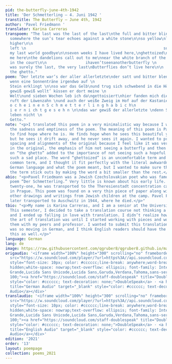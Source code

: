 ```yaml
---
pid: the-butterfly-june-4th-1942
title: 'Der Schmetterling — 4. Juni 1942 '
transtitle: The Butterfly — June 4th, 1942
author: 'Pavel Friedmann '
translator: Karina Carreras
transpoem: "The last was the last of the last\nthe full and bitter blinding glare\n\nmaybe
  somewhere the sun’s tear echoes against a white stone\n\nso yellow\nlightly drifting
  higher\n\n                                                                                                      he’s
  left \n                                                            surely to kiss
  my last world goodbye\n\nseven weeks I have lived here,\nghettoized\nmy own found
  me here\nthe dandelions call out to me\nnear the white branch of the chestnut tree
  in the court\n\n                 ihaven’tseenanotherbutterfly \n                                                                                       nothere\n\n\nthat
  was surely the last, the very last\nButterflies don’t live here\n\n                                                                                                    in
  the ghetto."
poem: "Der letzte war’s der aller allerletzte\nder satt und bitter blendend grelle\nvielleicht
  wenn eine Sonnenträne irgendwo auf \n                                                                           weißem
  Stein erklingt \n\nso war das Gelb\nund trug sich schwebend in die Höhe\ner stieg
  gewiß gewiß wollt’ küssen er dort meine \n                                                                                               letzte
  Welt\nund sieben Wochen leb ich da\ngettoisiert\nhier fanden mich die Meinen \nmich
  ruft der Löwenzahn \nund auch der weiße Zweig im Hof auf der Kastanie \n\n                 d
  o c h e i n e n S c h m e t t e r l i n g h a b i c h\n                                                                            h
  i e r n i ch t g e s e h n \n\ndas war gewiß der allerletzte \ndenn Schmetterlinge
  leben nicht \n                                                                                                    im
  Getto."
note: "<p>I translated this poem in a very minimalistic way because I wanted to emphasize
  the sadness and emptiness of the poem. The meaning of this poem is Pavel trying
  to find hope where he is. He finds hope when he sees this beautiful yellow butterfly
  but he sees it drift away, and he never sees it again. I wanted to preserve the
  spacing and alignments of the original because I feel like it was very important
  in the original, the emphasis of him not seeing a butterfly and then the indents
  on “the ghetto” added to the importance of not seeing such a hopeful creature in
  such a sad place. The word “ghettoized” is an uncomfortable term and not a very
  common term, and I thought it fit perfectly with the literal awkwardness of the
  German language and what the poem meant, but I wanted to make sure the readers understood
  the term stick outs by making the word a bit smaller than the rest.</p>"
abio: "<p>Pavel Friedmann was a Jewish Czechslovakian poet who was famous for his
  poem “Der Schmetterling.” Very little is known about his early life. When he was
  twenty-one, he was transported to the Theresienstadt concentration camp located
  in Prague. This poem was found on a very thin piece of paper along with a lot of
  other drawings and writings from Jewish children at the camp. Pavel Friedmann was
  later transported to Auschwitz in 1944, where he died.</p>"
tbio: "<p>My name is Karina Carreras, and I am a senior at the University of Iowa.
  This semester, I decided to take a translation course not thinking a lot of it,
  and I ended up falling in love with translation. I didn’t realize how captivating
  the art of translation was until I started working with pieces and workshopping
  them with my peers and professor. I wanted to submit this translation because it
  was so moving in German, and I think English readers should have the chance to read
  this as well.</p>"
language: German
lang: de
image: https://raw.githubusercontent.com/qgruber8/qgruber8.github.io/main/assets/images/images_21/friedmann.jpeg
origaudio: '<iframe width="100%" height="300" scrolling="no" frameborder="no" allow="autoplay"
  src="https://w.soundcloud.com/player/?url=https%3A//api.soundcloud.com/tracks/1232734342%3Fsecret_token%3Ds-y0Lq5XqN6Ij&color=%23ff5500&auto_play=false&hide_related=false&show_comments=true&show_user=true&show_reposts=false&show_teaser=true&visual=true"></iframe><div
  style="font-size: 10px; color: #cccccc;line-break: anywhere;word-break: normal;overflow:
  hidden;white-space: nowrap;text-overflow: ellipsis; font-family: Interstate,Lucida
  Grande,Lucida Sans Unicode,Lucida Sans,Garuda,Verdana,Tahoma,sans-serif;font-weight:
  100;"><a href="https://soundcloud.com/staff-doublespeak" title="DoubleSpeak" target="_blank"
  style="color: #cccccc; text-decoration: none;">DoubleSpeak</a> · <a href="https://soundcloud.com/staff-doublespeak/german-audio/s-y0Lq5XqN6Ij"
  title="German Audio" target="_blank" style="color: #cccccc; text-decoration: none;">German
  Audio</a></div>'
translaudio: '<iframe width="100%" height="300" scrolling="no" frameborder="no" allow="autoplay"
  src="https://w.soundcloud.com/player/?url=https%3A//api.soundcloud.com/tracks/1232734375%3Fsecret_token%3Ds-X6AGPXO7APK&color=%23ff5500&auto_play=false&hide_related=false&show_comments=true&show_user=true&show_reposts=false&show_teaser=true&visual=true"></iframe><div
  style="font-size: 10px; color: #cccccc;line-break: anywhere;word-break: normal;overflow:
  hidden;white-space: nowrap;text-overflow: ellipsis; font-family: Interstate,Lucida
  Grande,Lucida Sans Unicode,Lucida Sans,Garuda,Verdana,Tahoma,sans-serif;font-weight:
  100;"><a href="https://soundcloud.com/staff-doublespeak" title="DoubleSpeak" target="_blank"
  style="color: #cccccc; text-decoration: none;">DoubleSpeak</a> · <a href="https://soundcloud.com/staff-doublespeak/english-audio/s-X6AGPXO7APK"
  title="English Audio" target="_blank" style="color: #cccccc; text-decoration: none;">English
  Audio</a></div>'
edition: '2021'
order: '13'
layout: poempage
collection: poems_2021
---
```

